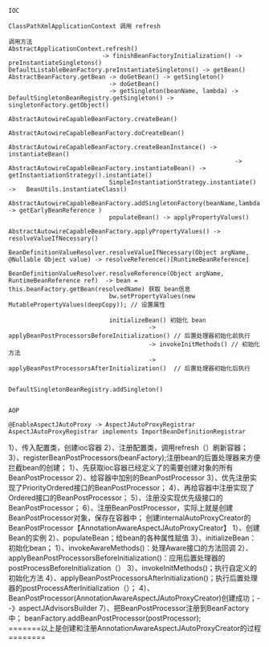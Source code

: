 ```
IOC 

ClassPathXmlApplicationContext 调用 refresh

调用方法
AbstractApplicationContext.refresh()
                          -> finishBeanFactoryInitialization() -> preInstantiateSingletons()
DefaultListableBeanFactory.preInstantiateSingletons() -> getBean()
AbstractBeanFactory.getBean -> doGetBean() -> getSingleton()
                            -> doGetBean()
                            -> getSingleton(beanName, lambda) -> DefaultSingletonBeanRegistry.getSingleton() -> singletonFactory.getObject()
                            AbstractAutowireCapableBeanFactory.createBean()
                            AbstractAutowireCapableBeanFactory.doCreateBean()
                            AbstractAutowireCapableBeanFactory.createBeanInstance() -> instantiateBean()
                                                               ->  AbstractAutowireCapableBeanFactory.instantiateBean() -> getInstantiationStrategy().instantiate()
                            SimpleInstantiationStrategy.instantiate()   ->   BeanUtils.instantiateClass()
                            AbstractAutowireCapableBeanFactory.addSingletonFactory(beanName,lambda -> getEarlyBeanReference )
                            populateBean() -> applyPropertyValues()
                            AbstractAutowireCapableBeanFactory.applyPropertyValues() -> resolveValueIfNecessary()
                                         BeanDefinitionValueResolver.resolveValueIfNecessary(Object argName, @Nullable Object value) -> resolveReference()[RuntimeBeanReference]
                                         BeanDefinitionValueResolver.resolveReference(Object argName, RuntimeBeanReference ref)  -> bean = this.beanFactory.getBean(resolvedName) 获取 bean信息
                            bw.setPropertyValues(new MutablePropertyValues(deepCopy)); // 设置属性
 
                            initializeBean() 初始化 bean
                                       -> applyBeanPostProcessorsBeforeInitialization() // 后置处理器初始化前执行
                                       -> invokeInitMethods() // 初始化方法 
                                       -> applyBeanPostProcessorsAfterInitialization()  // 后置处理器初始化后执行
                                       
                            DefaultSingletonBeanRegistry.addSingleton()                  


```


```
AOP 

@EnableAspectJAutoProxy -> AspectJAutoProxyRegistrar
AspectJAutoProxyRegistrar implements ImportBeanDefinitionRegistrar

```

1）、传入配置类，创建ioc容器
          2）、注册配置类，调用refresh（）刷新容器；
          3）、registerBeanPostProcessors(beanFactory);注册bean的后置处理器来方便拦截bean的创建；
              1）、先获取ioc容器已经定义了的需要创建对象的所有BeanPostProcessor
              2）、给容器中加别的BeanPostProcessor
              3）、优先注册实现了PriorityOrdered接口的BeanPostProcessor；
              4）、再给容器中注册实现了Ordered接口的BeanPostProcessor；
              5）、注册没实现优先级接口的BeanPostProcessor；
              6）、注册BeanPostProcessor，实际上就是创建BeanPostProcessor对象，保存在容器中；
                  创建internalAutoProxyCreator的BeanPostProcessor【AnnotationAwareAspectJAutoProxyCreator】
                  1）、创建Bean的实例
                  2）、populateBean；给bean的各种属性赋值
                  3）、initializeBean：初始化bean；
                          1）、invokeAwareMethods()：处理Aware接口的方法回调
                          2）、applyBeanPostProcessorsBeforeInitialization()：应用后置处理器的postProcessBeforeInitialization（）
                          3）、invokeInitMethods()；执行自定义的初始化方法
                          4）、applyBeanPostProcessorsAfterInitialization()；执行后置处理器的postProcessAfterInitialization（）；
                  4）、BeanPostProcessor(AnnotationAwareAspectJAutoProxyCreator)创建成功；--》aspectJAdvisorsBuilder
              7）、把BeanPostProcessor注册到BeanFactory中；
                  beanFactory.addBeanPostProcessor(postProcessor);  
=======以上是创建和注册AnnotationAwareAspectJAutoProxyCreator的过程========
